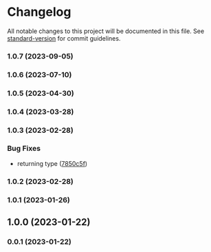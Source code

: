 # Changelog

All notable changes to this project will be documented in this file. See [standard-version](https://github.com/conventional-changelog/standard-version) for commit guidelines.

### 1.0.7 (2023-09-05)

### 1.0.6 (2023-07-10)

### 1.0.5 (2023-04-30)

### 1.0.4 (2023-03-28)

### 1.0.3 (2023-02-28)


### Bug Fixes

* returning type ([7850c5f](https://github.com/Kikobeats/http-body/commit/7850c5f14e14c601d2f4a9e2949dca13d4b1a17d))

### 1.0.2 (2023-02-28)

### 1.0.1 (2023-01-26)

## 1.0.0 (2023-01-22)

### 0.0.1 (2023-01-22)
